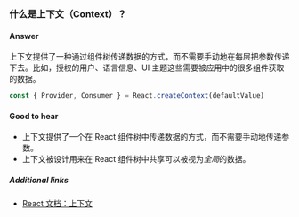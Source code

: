 ### 什么是上下文（Context）？

#### Answer

上下文提供了一种通过组件树传递数据的方式，而不需要手动地在每层把参数传递下去。比如，授权的用户、语言信息、UI 主题这些需要被应用中的很多组件获取的数据。

```js
const { Provider, Consumer } = React.createContext(defaultValue)
```

#### Good to hear

* 上下文提供了一个在 React 组件树中传递数据的方式，而不需要手动地传递参数。
* 上下文被设计用来在 React 组件树中共享可以被视为*全局*的数据。

##### Additional links

* [React 文档：上下文](https://reactjs.org/docs/context.html)

<!-- tags: (react,javascript) -->

<!-- expertise: (2) -->
